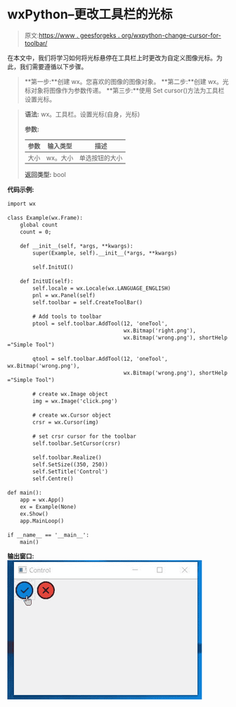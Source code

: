 # wxPython–更改工具栏的光标

> 原文:[https://www . geesforgeks . org/wxpython-change-cursor-for-toolbar/](https://www.geeksforgeeks.org/wxpython-change-cursor-for-toolbar/)

在本文中，我们将学习如何将光标悬停在工具栏上时更改为自定义图像光标。为此，我们需要遵循以下步骤。

> **第一步:**创建 wx。您喜欢的图像的图像对象。
> **第二步:**创建 wx。光标对象将图像作为参数传递。
> **第三步:**使用 Set cursor()方法为工具栏设置光标。

> **语法:**
> wx。工具栏。设置光标(自身，光标)
> 
> **参数:**
> 
> | 参数 | 输入类型 | 描述 |
> | --- | --- | --- |
> | 大小 | wx。大小 | 单选按钮的大小 |
> 
> **返回类型:** bool

**代码示例:**

```
import wx

class Example(wx.Frame):
    global count
    count = 0;

    def __init__(self, *args, **kwargs):
        super(Example, self).__init__(*args, **kwargs)

        self.InitUI()

    def InitUI(self):
        self.locale = wx.Locale(wx.LANGUAGE_ENGLISH)
        pnl = wx.Panel(self)
        self.toolbar = self.CreateToolBar()

        # Add tools to toolbar
        ptool = self.toolbar.AddTool(12, 'oneTool',
                                     wx.Bitmap('right.png'),
                                     wx.Bitmap('wrong.png'), shortHelp ="Simple Tool")

        qtool = self.toolbar.AddTool(12, 'oneTool', wx.Bitmap('wrong.png'),
                                     wx.Bitmap('wrong.png'), shortHelp ="Simple Tool")

        # create wx.Image object
        img = wx.Image('click.png')

        # create wx.Cursor object
        crsr = wx.Cursor(img)

        # set crsr cursor for the toolbar
        self.toolbar.SetCursor(crsr)

        self.toolbar.Realize()
        self.SetSize((350, 250))
        self.SetTitle('Control')
        self.Centre()

def main():
    app = wx.App()
    ex = Example(None)
    ex.Show()
    app.MainLoop()

if __name__ == '__main__':
    main()
```

**输出窗口:**
![](img/a85cba10527024e2ebbc7c908159c695.png)